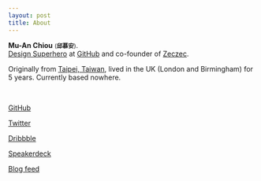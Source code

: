 ```yaml
---
layout: post
title: About 
---
```


**Mu-An Chiou** <small>(**邱慕安**)</small>. <br />
[Design Superhero](https://github.com/blog/1568-mu-an-chiou-is-a-githubber) at [GitHub](https://github.com) and co-founder of [Zeczec](http://zeczec.com). 

Originally from [Taipei, Taiwan](https://maps.google.com/maps?q=taipei), lived in the UK (London and Birmingham) for 5 years. Currently based nowhere.

<br />

[GitHub](https://github.com/muan)

[Twitter](https://twitter.com/muanchiou)

[Dribbble](http://dribbble.com/muan)

[Speakerdeck](http://speakerdeck.com/muan)

[Blog feed](/feed.xml)


<br />
